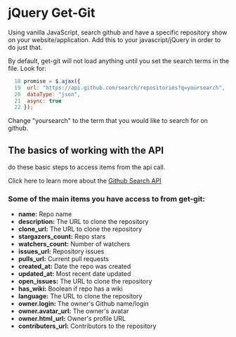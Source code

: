 # jQuery Get-Git

Using vanilla JavaScript, search github and have a specific repository show on your website/application. Add this to your javascript/jQuery in order to do just that.

By default, get-git will not load anything until you set the search terms in the file. Look for:

```javascript
  18 promise = $.ajax({
  19  url: "https://api.github.com/search/repositories?q=yoursearch",
  20  dataType: "json",
  21  async: true
  22 });
```
Change "yoursearch" to the term that you would like to search for on github.

The basics of working with the API
-
do these basic steps to access items from the api call.


Click here to learn more about the [Github Search API](https://developer.github.com/v3/search/)

### Some of the main items you have access to from get-git:
- **name:** Repo name
- **description:** The URL to clone the repository
- **clone_url:** The URL to clone the repository
- **stargazers_count:** Repo stars
- **watchers_count:** Number of watchers
- **issues_url:** Repository issues
- **pulls_url:** Current pull requests
- **created_at:** Date the repo was created
- **updated_at:** Most recent date updated
- **open_issues:** The URL to clone the repository
- **has_wiki:** Boolean if repo has a wiki
- **language:** The URL to clone the repository
- **owner.login:** The owner's Github name/login
- **owner.avatar_url:** The owner's avatar
- **owner.html_url:** Owner's profile URL
- **contributers_url:** Contributors to the repository
